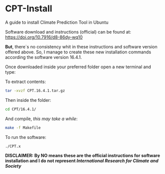# CPT-Install
A guide to install Climate Prediction Tool in Ubuntu

Software download and instructions (official) can be found at: https://doi.org/10.7916/d8-86dy-wq10

**But**, there`s no consistency whit in these instructions and software version offered above. So, I manage to create these new installation commands according the software version 16.4.1.

Once downloaded inside your preferred folder open a new terminal and type:

To extract contents:
```bash
tar -xvzf CPT.16.4.1.tar.gz
``` 

Then inside the folder:
```bash
cd CPT/16.4.1/ 
```

And compile, _this may take a while_:
```bash
make -f Makefile
```

To run the software: 
```bash
./CPT.x
```



**DISCLAIMER: By NO means these are the official instructions for software installation and I do not represent _International Research for Climate and Society_**





